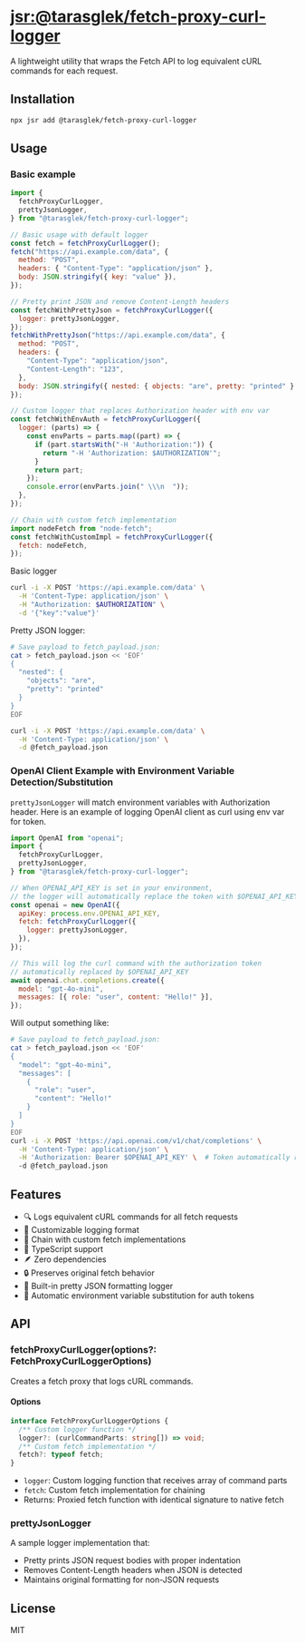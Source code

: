 # [jsr:@tarasglek/fetch-proxy-curl-logger](https://jsr.io/@tarasglek/fetch-proxy-curl-logger)

A lightweight utility that wraps the Fetch API to log equivalent cURL commands
for each request.

## Installation

```bash
npx jsr add @tarasglek/fetch-proxy-curl-logger
```

## Usage

### Basic example

```js
import {
  fetchProxyCurlLogger,
  prettyJsonLogger,
} from "@tarasglek/fetch-proxy-curl-logger";

// Basic usage with default logger
const fetch = fetchProxyCurlLogger();
fetch("https://api.example.com/data", {
  method: "POST",
  headers: { "Content-Type": "application/json" },
  body: JSON.stringify({ key: "value" }),
});

// Pretty print JSON and remove Content-Length headers
const fetchWithPrettyJson = fetchProxyCurlLogger({
  logger: prettyJsonLogger,
});
fetchWithPrettyJson("https://api.example.com/data", {
  method: "POST",
  headers: {
    "Content-Type": "application/json",
    "Content-Length": "123",
  },
  body: JSON.stringify({ nested: { objects: "are", pretty: "printed" } }),
});

// Custom logger that replaces Authorization header with env var
const fetchWithEnvAuth = fetchProxyCurlLogger({
  logger: (parts) => {
    const envParts = parts.map((part) => {
      if (part.startsWith("-H 'Authorization:")) {
        return "-H 'Authorization: $AUTHORIZATION'";
      }
      return part;
    });
    console.error(envParts.join(" \\\n  "));
  },
});

// Chain with custom fetch implementation
import nodeFetch from "node-fetch";
const fetchWithCustomImpl = fetchProxyCurlLogger({
  fetch: nodeFetch,
});
```

Basic logger

```bash
curl -i -X POST 'https://api.example.com/data' \
  -H 'Content-Type: application/json' \
  -H "Authorization: $AUTHORIZATION" \
  -d '{"key":"value"}'
```

Pretty JSON logger:

```bash
# Save payload to fetch_payload.json:
cat > fetch_payload.json << 'EOF'
{
  "nested": {
    "objects": "are",
    "pretty": "printed"
  }
}
EOF

curl -i -X POST 'https://api.example.com/data' \
  -H 'Content-Type: application/json' \
  -d @fetch_payload.json
```

### OpenAI Client Example with Environment Variable Detection/Substitution

`prettyJsonLogger` will match environment variables with Authorization header.
Here is an example of logging OpenAI client as curl using env var for token.

```javascript
import OpenAI from "openai";
import {
  fetchProxyCurlLogger,
  prettyJsonLogger,
} from "@tarasglek/fetch-proxy-curl-logger";

// When OPENAI_API_KEY is set in your environment,
// the logger will automatically replace the token with $OPENAI_API_KEY
const openai = new OpenAI({
  apiKey: process.env.OPENAI_API_KEY,
  fetch: fetchProxyCurlLogger({
    logger: prettyJsonLogger,
  }),
});

// This will log the curl command with the authorization token
// automatically replaced by $OPENAI_API_KEY
await openai.chat.completions.create({
  model: "gpt-4o-mini",
  messages: [{ role: "user", content: "Hello!" }],
});
```

Will output something like:

```bash
# Save payload to fetch_payload.json:
cat > fetch_payload.json << 'EOF'
{
  "model": "gpt-4o-mini",
  "messages": [
    {
      "role": "user",
      "content": "Hello!"
    }
  ]
}
EOF
curl -i -X POST 'https://api.openai.com/v1/chat/completions' \
  -H 'Content-Type: application/json' \
  -H 'Authorization: Bearer $OPENAI_API_KEY' \  # Token automatically replaced!
  -d @fetch_payload.json
```

## Features

- 🔍 Logs equivalent cURL commands for all fetch requests
- 🎨 Customizable logging format
- 🔗 Chain with custom fetch implementations
- 📝 TypeScript support
- 🪶 Zero dependencies
- 🔒 Preserves original fetch behavior
- 🎯 Built-in pretty JSON formatting logger
- 🔐 Automatic environment variable substitution for auth tokens

## API

### fetchProxyCurlLogger(options?: FetchProxyCurlLoggerOptions)

Creates a fetch proxy that logs cURL commands.

#### Options

```typescript
interface FetchProxyCurlLoggerOptions {
  /** Custom logger function */
  logger?: (curlCommandParts: string[]) => void;
  /** Custom fetch implementation */
  fetch?: typeof fetch;
}
```

- `logger`: Custom logging function that receives array of command parts
- `fetch`: Custom fetch implementation for chaining
- Returns: Proxied fetch function with identical signature to native fetch

### prettyJsonLogger

A sample logger implementation that:

- Pretty prints JSON request bodies with proper indentation
- Removes Content-Length headers when JSON is detected
- Maintains original formatting for non-JSON requests

## License

MIT
